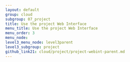 ```yaml
---
layout: default
group: cloud
subgroup: 07_project
title: Use the project Web Interface
menu_title: Use the project Web Interface
menu_order: 3
menu_node: 
level3_menu_node: level3parent
level3_subgroup: project
github_link21: cloud/project/project-webint-parent.md
---
```


